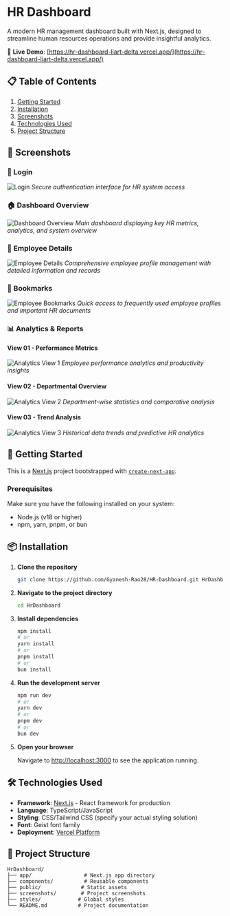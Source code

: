# HR Dashboard

A modern HR management dashboard built with Next.js, designed to streamline human resources operations and provide insightful analytics.

🚀 **Live Demo**: [https://hr-dashboard-liart-delta.vercel.app/](https://hr-dashboard-liart-delta.vercel.app/)

## 📋 Table of Contents

1. [Getting Started](#getting-started)
2. [Installation](#installation)
3. [Screenshots](#screenshots)
4. [Technologies Used](#technologies-used)
5. [Project Structure](#project-structure)

## 📸 Screenshots

### 🔐 Login
![Login](./screenshots/Login.png)
*Secure authentication interface for HR system access*

### 🏠 Dashboard Overview
![Dashboard Overview](./screenshots/Home.png)
*Main dashboard displaying key HR metrics, analytics, and system overview*

### 👤 Employee Details
![Employee Details](./screenshots/employeeDetails.png)
*Comprehensive employee profile management with detailed information and records*

### 🔖 Bookmarks
![Employee Bookmarks](./screenshots/bookmark.png)
*Quick access to frequently used employee profiles and important HR documents*

### 📊 Analytics & Reports

#### View 01 - Performance Metrics
![Analytics View 1](./screenshots/analytics01.png)
*Employee performance analytics and productivity insights*

#### View 02 - Departmental Overview
![Analytics View 2](./screenshots/analytics02.png)
*Department-wise statistics and comparative analysis*

#### View 03 - Trend Analysis
![Analytics View 3](./screenshots/analytics03.png)
*Historical data trends and predictive HR analytics*

## 🚀 Getting Started

This is a [Next.js](https://nextjs.org) project bootstrapped with [`create-next-app`](https://nextjs.org/docs/app/api-reference/cli/create-next-app).

### Prerequisites

Make sure you have the following installed on your system:
- Node.js (v18 or higher)
- npm, yarn, pnpm, or bun

## 📦 Installation

1. **Clone the repository**
   ```bash
   git clone https://github.com/Gyanesh-Rao28/HR-Dashboard.git HrDashboard
   ```

2. **Navigate to the project directory**
   ```bash
   cd HrDashboard
   ```

3. **Install dependencies**
   ```bash
   npm install
   # or
   yarn install
   # or
   pnpm install
   # or
   bun install
   ```

4. **Run the development server**
   ```bash
   npm run dev
   # or
   yarn dev
   # or
   pnpm dev
   # or
   bun dev
   ```

5. **Open your browser**
   
   Navigate to [http://localhost:3000](http://localhost:3000) to see the application running.

## 🛠️ Technologies Used

- **Framework**: [Next.js](https://nextjs.org/) - React framework for production
- **Language**: TypeScript/JavaScript
- **Styling**: CSS/Tailwind CSS (specify your actual styling solution)
- **Font**: Geist font family
- **Deployment**: [Vercel Platform](https://vercel.com/)

## 📁 Project Structure

```
HrDashboard/
├── app/                 # Next.js app directory
├── components/          # Reusable components
├── public/             # Static assets
├── screenshots/        # Project screenshots
├── styles/            # Global styles
└── README.md          # Project documentation
```